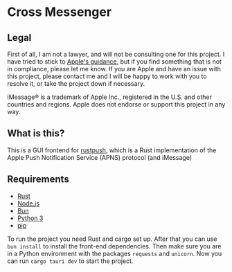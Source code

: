 # Cross Messenger

## Legal

First of all, I am not a lawyer, and will not be consulting one for this project. I have tried to stick to [Apple's guidance](https://www.apple.com/legal), but if you find something that is not in compliance, please let me know. If you are Apple and have an issue with this project, please contact me and I will be happy to work with you to resolve it, or take the project down if necessary.

iMessage® is a trademark of Apple Inc., registered in the U.S. and other countries and regions. Apple does not endorse or support this project in any way.

## What is this?

This is a GUI frontend for [rustpush](https://github.com/TaeHagen/rustpush), which is a Rust implementation of the Apple Push Notification Service (APNS) protocol (and iMessage)

## Requirements

- [Rust](https://www.rust-lang.org/tools/install)
- [Node.js](https://nodejs.org/en/download/)
- [Bun](https://bun.sh)
- [Python 3](https://www.python.org/downloads/)
- [pip](https://pip.pypa.io/en/stable/installing/)

To run the project you need Rust and cargo set up. After that you can use `bun install` to install the front-end dependencies. Then make sure you are in a Python environment with the packages `requests` and `unicorn`. Now you can run `cargo tauri dev` to start the project.
